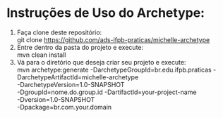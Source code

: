 # Instruções de Uso do Archetype:

1. Faça clone deste repositório:  
	git clone https://github.com/ads-ifpb-praticas/michelle-archetype  </br>
2. Entre dentro da pasta do projeto e execute:  
	mvn clean install  </br>
3. Vá para o diretório que deseja criar seu projeto e execute:  
	mvn archetype:generate -DarchetypeGroupId=br.edu.ifpb.praticas
    -DarchetypeArtifactId=michelle-archetype  
    -DarchetypeVersion=1.0-SNAPSHOT  
    -DgroupId=nome.do.group.id
    -DartifactId=your-project-name  
    -Dversion=1.0-SNAPSHOT  
    -Dpackage=br.com.your.domain  </br>
